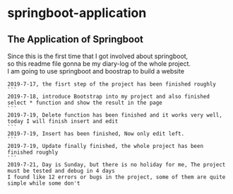 





# springboot-application
## The Application of Springboot

    
     
     

Since this is the first time that I got involved about springboot,<br> so this readme file gonna be my diary-log of the whole project.<br>
I am going to use springboot and boostrap to build a website

    2019-7-17, the fisrt step of the project has been finished roughly
    ```
    2019-7-18, introduce Bootstrap into my project and also finished select * function and show the result in the page
    ```
    2019-7-19, Delete function has been finished and it works very well, today I will finish insert and edit
    ```
    2019-7-19, Insert has been finished, Now only edit left.
    ```
    2019-7-19, Update finally finished, the whole project has been finished roughly
    ```
    2019-7-21, Day is Sunday, but there is no holiday for me, The project must be tested and debug in 4 days
    I found like 12 errors or bugs in the project, some of them are quite simple while some don't
